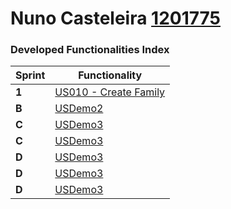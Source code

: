 Nuno Casteleira [1201775](../students/1201775.md)
===============================


### Developed Functionalities Index ###


| Sprint | Functionality                                  |
|--------|-------------------------------------------------|
| **1**  | [US010 - Create Family](../user_stories/US010_Create_Family.md) |
| **B**  | [USDemo2](USDemo2) |
| **C**  | [USDemo3](USDemo3) |
| **C**  | [USDemo3](USDemo4) |
| **D**  | [USDemo3](USDemo5) |
| **D**  | [USDemo3](USDemo6) |
| **D**  | [USDemo3](USDemo7) |